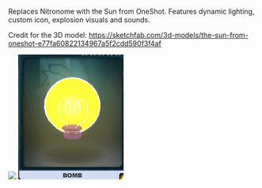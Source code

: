 Replaces Nitronome with the Sun from OneShot. Features dynamic lighting, custom icon, explosion visuals and sounds.

Credit for the 3D model: https://sketchfab.com/3d-models/the-sun-from-oneshot-e77fa60822134967a5f2cdd590f3f4af

![](https://raw.githubusercontent.com/Crowfunder/Spiral-Knights-Modding/main/mods/OneShot%20Sun/java_uuQtEcnLXL.gif)
![](https://raw.githubusercontent.com/Crowfunder/Spiral-Knights-Modding/main/mods/OneShot%20Sun/java_XzKwrKg7XM.gif)
